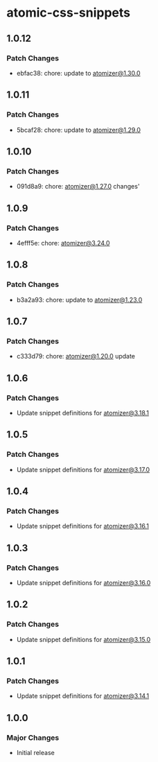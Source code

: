 # atomic-css-snippets

## 1.0.12

### Patch Changes

-   ebfac38: chore: update to atomizer@1.30.0

## 1.0.11

### Patch Changes

-   5bcaf28: chore: update to atomizer@1.29.0

## 1.0.10

### Patch Changes

-   091d8a9: chore: atomizer@1.27.0 changes'

## 1.0.9

### Patch Changes

-   4efff5e: chore: atomizer@3.24.0

## 1.0.8

### Patch Changes

-   b3a2a93: chore: update to atomizer@1.23.0

## 1.0.7

### Patch Changes

-   c333d79: chore: atomizer@1.20.0 update

## 1.0.6

### Patch Changes

-   Update snippet definitions for atomizer@3.18.1

## 1.0.5

### Patch Changes

-   Update snippet definitions for atomizer@3.17.0

## 1.0.4

### Patch Changes

-   Update snippet definitions for atomizer@3.16.1

## 1.0.3

### Patch Changes

-   Update snippet definitions for atomizer@3.16.0

## 1.0.2

### Patch Changes

-   Update snippet definitions for atomizer@3.15.0

## 1.0.1

### Patch Changes

-   Update snippet definitions for atomizer@3.14.1

## 1.0.0

### Major Changes

-   Initial release
